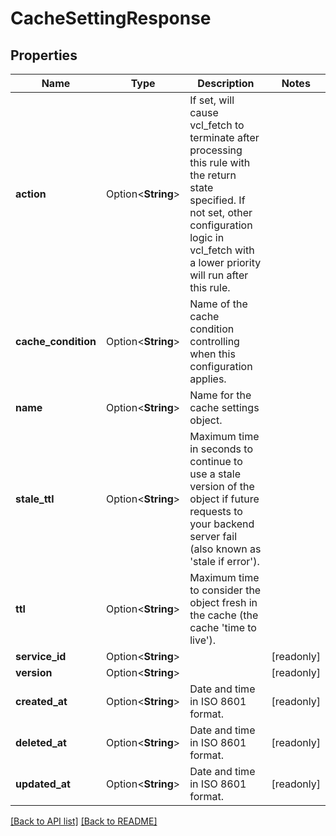 # CacheSettingResponse

## Properties

Name | Type | Description | Notes
------------ | ------------- | ------------- | -------------
**action** | Option<**String**> | If set, will cause vcl_fetch to terminate after processing this rule with the return state specified. If not set, other configuration logic in vcl_fetch with a lower priority will run after this rule.  | 
**cache_condition** | Option<**String**> | Name of the cache condition controlling when this configuration applies. | 
**name** | Option<**String**> | Name for the cache settings object. | 
**stale_ttl** | Option<**String**> | Maximum time in seconds to continue to use a stale version of the object if future requests to your backend server fail (also known as 'stale if error'). | 
**ttl** | Option<**String**> | Maximum time to consider the object fresh in the cache (the cache 'time to live'). | 
**service_id** | Option<**String**> |  | [readonly]
**version** | Option<**String**> |  | [readonly]
**created_at** | Option<**String**> | Date and time in ISO 8601 format. | [readonly]
**deleted_at** | Option<**String**> | Date and time in ISO 8601 format. | [readonly]
**updated_at** | Option<**String**> | Date and time in ISO 8601 format. | [readonly]

[[Back to API list]](../README.md#documentation-for-api-endpoints) [[Back to README]](../README.md)


